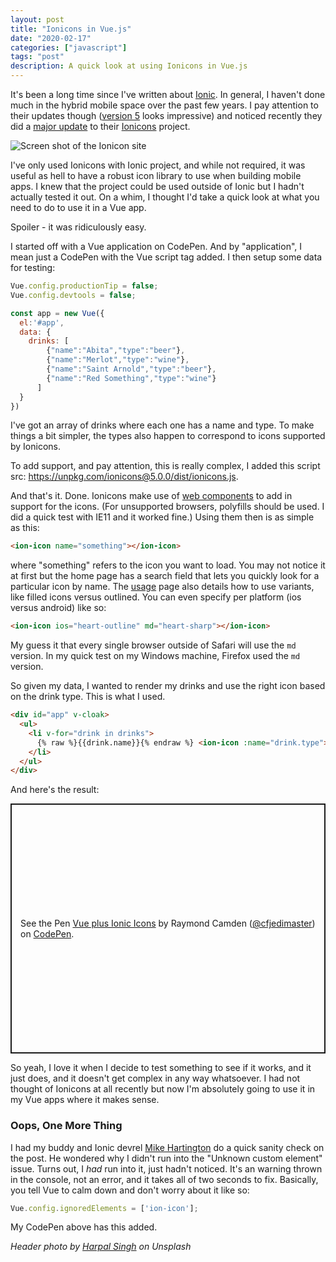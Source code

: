 ```yaml
---
layout: post
title: "Ionicons in Vue.js"
date: "2020-02-17"
categories: ["javascript"]
tags: "post"
description: A quick look at using Ionicons in Vue.js
---
```


It's been a long time since I've written about [Ionic](https://ionicframework.com/). In general, I haven't done much in the hybrid mobile space over the past few years. I pay attention to their updates though ([version 5](https://ionicframework.com/blog/announcing-ionic-5/) looks impressive) and noticed recently they did a [major update](https://ionicframework.com/blog/announcing-ionicons-5/) to their [Ionicons](https://ionicons.com/) project. 

<img src="https://static.raymondcamden.com/images/2020/02/io1.png" alt="Screen shot of the Ionicon site" class="imgborder imgcenter">

I've only used Ionicons with Ionic project, and while not required, it was useful as hell to have a robust icon library to use when building mobile apps. I knew that the project could be used outside of Ionic but I hadn't actually tested it out. On a whim, I thought I'd take a quick look at what you need to do to use it in a Vue app.

Spoiler - it was ridiculously easy.

I started off with a Vue application on CodePen. And by "application", I mean just a CodePen with the Vue script tag added. I then setup some data for testing:

```js
Vue.config.productionTip = false;
Vue.config.devtools = false;

const app = new Vue({
  el:'#app',
  data: {
    drinks: [
    	{"name":"Abita","type":"beer"},
    	{"name":"Merlot","type":"wine"},
    	{"name":"Saint Arnold","type":"beer"},
    	{"name":"Red Something","type":"wine"}
      ]
  }
})
```

I've got an array of drinks where each one has a name and type. To make things a bit simpler, the types also happen to correspond to icons supported by Ionicons. 

To add support, and pay attention, this is really complex, I added this script src: https://unpkg.com/ionicons@5.0.0/dist/ionicons.js.

And that's it. Done. Ionicons make use of [web components](https://developer.mozilla.org/en-US/docs/Web/Web_Components) to add in support for the icons. (For unsupported browsers, polyfills should be used. I did a quick test with IE11 and it worked fine.) Using them then is as simple as this:

```html
<ion-icon name="something"></ion-icon>
```

where "something" refers to the icon you want to load. You may not notice it at first but the home page has a search field that lets you quickly look for a particular icon by name. The [usage](https://ionicons.com/usage) page also details how to use variants, like filled icons versus outlined. You can even specify per platform (ios versus android) like so:

```html
<ion-icon ios="heart-outline" md="heart-sharp"></ion-icon>
```

My guess it that every single browser outside of Safari will use the `md` version. In my quick test on my Windows machine, Firefox used the `md` version.

So given my data, I wanted to render my drinks and use the right icon based on the drink type. This is what I used. 

```html
<div id="app" v-cloak>
  <ul>
    <li v-for="drink in drinks">
      {% raw %}{{drink.name}}{% endraw %} <ion-icon :name="drink.type"></ion-icon>
    </li>
  </ul>
</div>
```

And here's the result:

<p class="codepen" data-height="400" data-theme-id="default" data-default-tab="js,result" data-user="cfjedimaster" data-slug-hash="GRJRYqw" style="height: 400px; box-sizing: border-box; display: flex; align-items: center; justify-content: center; border: 2px solid; margin: 1em 0; padding: 1em;" data-pen-title="Vue plus Ionic Icons">
  <span>See the Pen <a href="https://codepen.io/cfjedimaster/pen/GRJRYqw">
  Vue plus Ionic Icons</a> by Raymond Camden (<a href="https://codepen.io/cfjedimaster">@cfjedimaster</a>)
  on <a href="https://codepen.io">CodePen</a>.</span>
</p>
<script async src="https://static.codepen.io/assets/embed/ei.js"></script>

So yeah, I love it when I decide to test something to see if it works, and it just does, and it doesn't get complex in any way whatsoever. I had not thought of Ionicons at all recently but now I'm absolutely going to use it in my Vue apps where it makes sense. 

### Oops, One More Thing

I had my buddy and Ionic devrel [Mike Hartington](https://mhartington.io/) do a quick sanity check on the post. He wondered why I didn't run into the "Unknown custom element" issue. Turns out, I *had* run into it, just hadn't noticed. It's an warning thrown in the console, not an error, and it takes all of two seconds to fix. Basically, you tell Vue to calm down and don't worry about it like so:

```js
Vue.config.ignoredElements = ['ion-icon'];
```

My CodePen above has this added.

<i>Header photo by <a href="https://unsplash.com/@aquatium?utm_source=unsplash&utm_medium=referral&utm_content=creditCopyText">Harpal Singh</a> on Unsplash</i>